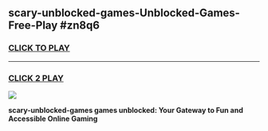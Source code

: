 
## scary-unblocked-games-Unblocked-Games-Free-Play #zn8q6
<h3>
<a href="https://us.freeplayer.one?title=scary-unblocked-games&ref=9M">CLICK TO PLAY</a></h3>
<hr>

<h3>
<a href="https://us.freeplayer.one?title=scary-unblocked-games&ref=9M">CLICK 2 PLAY</a>
  
</h3>

<a href="https://us.freeplayer.one?title=scary-unblocked-games&ref=9M"><img src="https://clearcache.store/games.png"></a>


**scary-unblocked-games games unblocked: Your Gateway to Fun and Accessible Online Gaming**

